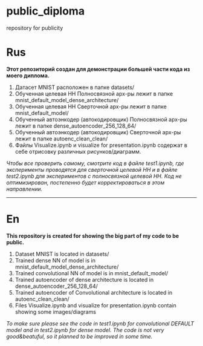 # public_diploma
 repository for publicity
# Rus
**Этот репозиторий создан для демонстрации большей части кода из моего диплома.**
1. Датасет MNIST расположен в папке datasets/
2. Обученная целевая НН Полносвязной арх-ры лежит в папке mnist_default_model_dense_architecture/
3. Обученная целевая НН Сверточной арх-ры лежит в папке mnist_default_model/
4. Обученный автоэнкодер (автокодировщик) Полносвязной арх-ры лежит в папке dense_autoencoder_256_128_64/
5. Обученный автоэнкодер (автокодировщик) Сверточной арх-ры лежит в папке autoenc_clean_clean/
6. Файлы Visualize.ipynb и visualize for presentation.ipynb содержат в себе отрисовку различных рисунков/диаграмм.

*Чтобы все проверить самому, смотрите код в файле test1.ipynb, где эксперименты проводятся для сверточной целевой НН и в файле test2.ipynb для экспериментов с полносвязной целевой НН.*
*Код не оптимизирован, постепенно будет корректироваться в этом направлении.*

---

# En
**This repository is created for showing the big part of my code to be public.**
1. Dataset MNIST is located in datasets/
2. Trained dense NN of model is in mnist_default_model_dense_architecture/
3. Trained convolutional NN of model is in mnist_default_model/
4. Trained autoencoder of dense architecture is located in dense_autoencoder_256_128_64/
5. Trained autoencoder of Convolutional architecture is located in autoenc_clean_clean/
6. Files Visualize.ipynb and visualize for presentation.ipynb contain showing some images/diagrams

*To make sure please see the code in test1.ipynb for convolutional DEFAULT model and in test2.ipynb for dense model.*
*The code is not very good&beatuful, so it planned to be improved in some time.*
